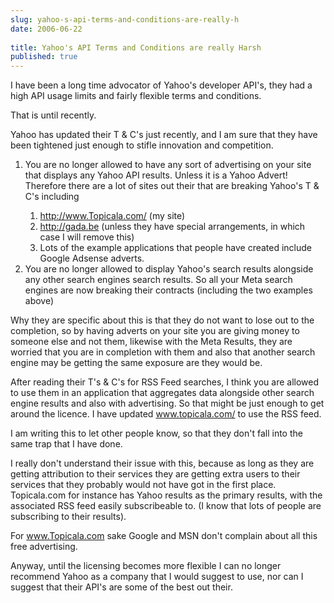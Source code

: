 ```yaml
---
slug: yahoo-s-api-terms-and-conditions-are-really-h
date: 2006-06-22
 
title: Yahoo's API Terms and Conditions are really Harsh
published: true
---
```

<span><p>I have been a long time advocator of Yahoo's developer API's, they had a high API usage limits and fairly flexible terms and conditions.<br /></p>
<p>That is until recently.<br /></p>
<p>Yahoo has updated their T &amp; C's just recently, and I am sure that they have been tightened just enough to stifle innovation and competition. <br /></p>
<ol>
<li><div>You are no longer allowed to have any sort of advertising on your site that displays any Yahoo API results.  Unless it is a Yahoo Advert! Therefore there are a lot of sites out their that are breaking Yahoo's T &amp; C's  including<br />
</div></li>
<ol>
<li><div>
<a href="http://www.Topicala.com/">http://www.Topicala.com/</a> (my site)<br />
</div></li>
<li><div>
<a href="http://gada.be">http://gada.be</a> (unless they have special arrangements, in which case I will remove this)<br />
</div></li>
<li><div>Lots of the example applications that people have created include Google Adsense adverts.<br />
</div></li>
</ol>
<li><div>You are no longer allowed to display Yahoo's search results alongside any other search engines search results.  So all your Meta search engines are now breaking their contracts (including the two examples above)<br />
</div></li>
</ol>
<p>Why they are specific about this is that they do not want to lose out to the completion, so by having adverts on your site you are giving money to someone else and not them, likewise with the Meta Results, they are worried that you are in completion with them and also that another search engine may be getting the same exposure are they would be.<br /></p>
<p>After reading their T's &amp; C's for RSS Feed searches, I think you are allowed to use them in an application that aggregates data alongside other search engine results and also with advertising.  So that might be just enough to get around the licence.  I have updated <a href="http://www.topicala.com/">www.topicala.com/</a> to use the RSS feed.<br /></p>
<p>I am writing this to let other people know, so that they don't fall into the same trap that I have done.<br /></p>
<p>I really don't understand their issue with this, because as long as they are getting attribution to their services they are getting extra users to their services that they probably would not have got in the first place.  Topicala.com for instance has Yahoo results as the primary results, with the associated RSS feed easily subscribeable to. (I know that lots of people are subscribing to their results).<br /></p>
<p>For <a href="http://www.Topicala.com">www.Topicala.com</a> sake Google and MSN don't complain about all this free advertising.<br /></p>
<p>Anyway, until the licensing becomes more flexible I can no longer recommend Yahoo as a company that I would suggest to use, nor can I suggest that their API's are some of the best out their. </p></span>

